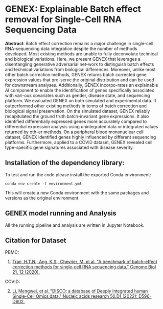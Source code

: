 # GENEX: Explainable Batch effect removal for Single-Cell RNA Sequencing Data

**Abstract**: Batch effect correction remains a major challenge in single-cell RNA-sequencing data integration despite the number of methods developed. Most existing methods are unable to fully deconvolute technical and biological variations. Here, we present GENEX that leverages a disentangling generative adversarial net-work to distinguish batch effects and technical variations from biological differences. Moreover, unlike most other batch correction methods, GENEX returns batch corrected gene expression values that pre-serve the original distribution and can be used for downstream analyses.  Additionally, GENEX incorpo-rates an explainable AI component to enable the identification of genes specifically associated with vari-ous covariates such as gender, disease state, and sequencing platform. We evaluated GENEX on both simulated and experimental data.  It outperformed other existing methods in terms of batch correction and biological signal preservation. On the simulated dataset, GENEX reliably recapitulated the ground truth batch-invariant gene expressions. It also identified differentially expressed genes more accurately compared to differential expression analysis using unintegrated data or integrated values returned by oth-er methods. On a peripheral blood mononuclear cell dataset, GENEX identified genes highly influenced by different sequencing platforms. Furthermore, applied to a COVID dataset, GENEX revealed cell type-specific gene signatures associated with disease severity.

## Installation of the dependency library:

To test and run the code please install the exported Conda environment:

`conda env create -f environment.yml`

This will create a new Conda environment with the same packages and versions as the original environment

## GENEX model running and Analysis

All the running pipeline and analysis are written in Jupyter Notebook.

## Citation for Dataset

PBMC:
1. [Tran, H.T.N., Ang, K.S., Chevrier, M. et al. "A benchmark of batch-effect correction methods for single-cell RNA sequencing data." Genome Biol 21, 12 (2020).](https://doi.org/10.1186/s13059-019-1850-9)

COVID:

2. [Li, Mengwei, et al. "DISCO: a database of Deeply Integrated human Single-Cell Omics data." Nucleic acids research 50.D1 (2022): D596-D602.](https://academic.oup.com/nar/article/50/D1/D596/6430491?login=false)

